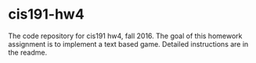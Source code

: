 # cis191-hw4
The code repository for cis191 hw4, fall 2016. The goal of this homework assignment is to implement a text based game. Detailed instructions are in the readme.
